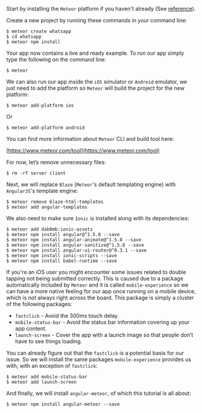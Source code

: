 Start by installing the `Meteor` platform if you haven't already (See [reference](https://www.meteor.com/install)).

Create a new project by running these commands in your command line:

    $ meteor create whatsapp
    $ cd whatsapp
    $ meteor npm install

Your app now contains a live and ready example. To run our app simply type the following on the command line:

    $ meteor

We can also run our app inside the `iOS` simulator or `Android` emulator, we just need to add the platform so `Meteor` will build the project for the new platform:

    $ meteor add-platform ios

Or

    $ meteor add-platform android

You can find more information about `Meteor` CLI and build tool here:

[https://www.meteor.com/tool](https://www.meteor.com/tool)

For now, let’s remove unnecessary files:

    $ rm -rf server client

Next, we will replace `Blaze` (`Meteor`'s default templating engine) with `AngularJS`'s template engine:

    $ meteor remove blaze-html-templates
    $ meteor add angular-templates

We also need to make sure `Ionic` is installed along with its dependencies:

    $ meteor add dab0mb:ionic-assets
    $ meteor npm install angular@^1.5.8 --save
    $ meteor npm install angular-animate@^1.5.8 --save
    $ meteor npm install angular-sanitize@^1.5.8 --save
    $ meteor npm install angular-ui-router@^0.3.1 --save
    $ meteor npm install ionic-scripts --save
    $ meteor npm install babel-runtime --save

If you're an iOS user you might encounter some issues related to double tapping not being submitted correctly. This is caused due to a package automatically included by `Meteor` and it is called `mobile-experience` so we can have a more native feeling for our app once running on a mobile device, which is not always right across the board. This package is simply a cluster of the following packages:

- `fastclick` - Avoid the 300ms touch delay.
- `mobile-status-bar` - Avoid the status bar information covering up your app content.
- `launch-screen` - Cover the app with a launch image so that people don’t have to see things loading.

You can already figure out that the `fastclick` is a potential basis for our issue. So we will install the same packages `mobile-experience` provides us with, with an exception of `fastclick`:

    $ meteor add mobile-status-bar
    $ meteor add launch-screen

And finally, we will install `angular-meteor`, of which this tutorial is all about:

    $ meteor npm install angular-meteor --save
